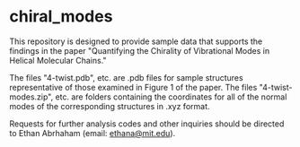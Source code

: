 # chiral_modes

This repository is designed to provide sample data that supports the findings in the paper "Quantifying the Chirality of Vibrational Modes in Helical Molecular Chains." 

The files "4-twist.pdb", etc. are .pdb files for sample structures representative of those examined in Figure 1 of the paper. The files "4-twist-modes.zip", etc. are folders containing the coordinates for all of the normal modes of the corresponding structures in .xyz format. 

Requests for further analysis codes and other inquiries should be directed to Ethan Abrhaham (email: ethana@mit.edu). 
